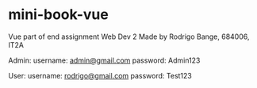 # mini-book-vue
 Vue part of end assignment Web Dev 2
Made by Rodrigo Bange, 684006, IT2A


Admin: 
username: admin@gmail.com
password: Admin123


User:
username: rodrigo@gmail.com
password: Test123




